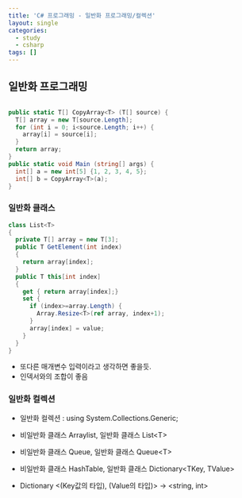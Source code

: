 ```yaml
---
title: 'C# 프로그래밍 - 일반화 프로그래밍/컬렉션'
layout: single
categories:
  - study
  - csharp
tags: []
---
```


## 일반화 프로그래밍

```csharp

public static T[] CopyArray<T> (T[] source) {
  T[] array = new T[source.Length];
  for (int i = 0; i<source.Length; i++) {
    array[i] = source[i];
  }
  return array;
}
public static void Main (string[] args) {
  int[] a = new int[5] {1, 2, 3, 4, 5};
  int[] b = CopyArray<T>(a);
}

```

### 일반화 클래스

``` csharp 
class List<T>
{
  private T[] array = new T[3];
  public T GetElement(int index)
  {
    return array[index];
  }
  public T this[int index]
  {
    get { return array[index];}
    set {
      if (index>=array.Length) {
        Array.Resize<T>(ref array, index+1);
      }
      array[index] = value;
    }
  }
}
``` 
- 또다른 매개변수 입력이라고 생각하면 좋을듯.
- 인덱서와의 조합이 좋음

### 일반화 컬렉션

- 일반화 컬렉션 : using System.Collections.Generic;

- 비일반화 클래스 Arraylist, 일반화 클래스 List\<T>
- 비일반화 클래스 Queue, 일반화 클래스 Queue\<T>
- 비일반화 클래스 HashTable, 일반화 클래스 Dictionary\<TKey, TValue>
- Dictionary \<(Key값의 타입), (Value의 타입)> -> \<string, int>
